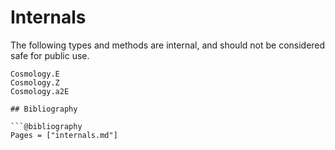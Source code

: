 # Internals

The following types and methods are internal, and should not be considered safe for public use.
```@docs
Cosmology.E
Cosmology.Z
Cosmology.a2E

## Bibliography

```@bibliography
Pages = ["internals.md"]
```
